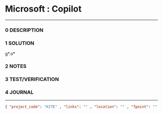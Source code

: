 # Microsoft : Copilot

--------------------------------

### 0 DESCRIPTION

### 1 SOLUTION

g*.o*

### 2 NOTES

### 3 TEST/VERIFICATION

### 4 JOURNAL

--------------------------------

```json
{ "project_code": "KITE" , "links": "" , "location": "" , "fpoint": "" }
```

